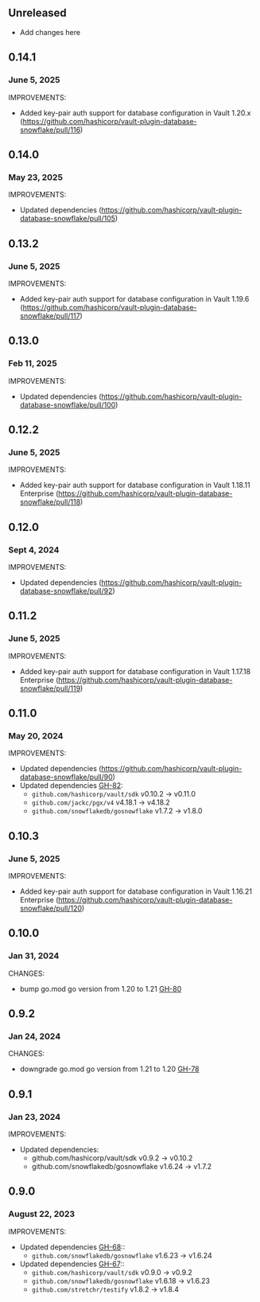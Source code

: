 ## Unreleased

* Add changes here

## 0.14.1
### June 5, 2025

IMPROVEMENTS:

* Added key-pair auth support for database configuration in Vault 1.20.x (https://github.com/hashicorp/vault-plugin-database-snowflake/pull/116)

## 0.14.0
### May 23, 2025

IMPROVEMENTS:

* Updated dependencies (https://github.com/hashicorp/vault-plugin-database-snowflake/pull/105)

## 0.13.2
### June 5, 2025

IMPROVEMENTS:

* Added key-pair auth support for database configuration in Vault 1.19.6 (https://github.com/hashicorp/vault-plugin-database-snowflake/pull/117)

## 0.13.0
### Feb 11, 2025

IMPROVEMENTS:

* Updated dependencies (https://github.com/hashicorp/vault-plugin-database-snowflake/pull/100)

## 0.12.2
### June 5, 2025

IMPROVEMENTS:

* Added key-pair auth support for database configuration in Vault 1.18.11 Enterprise (https://github.com/hashicorp/vault-plugin-database-snowflake/pull/118)

## 0.12.0
### Sept 4, 2024

IMPROVEMENTS:
* Updated dependencies (https://github.com/hashicorp/vault-plugin-database-snowflake/pull/92)

## 0.11.2
### June 5, 2025

IMPROVEMENTS:

* Added key-pair auth support for database configuration in Vault 1.17.18 Enterprise (https://github.com/hashicorp/vault-plugin-database-snowflake/pull/119)

## 0.11.0
### May 20, 2024

IMPROVEMENTS:
* Updated dependencies (https://github.com/hashicorp/vault-plugin-database-snowflake/pull/90)
* Updated dependencies [GH-82](https://github.com/hashicorp/vault-plugin-database-snowflake/pull/82):
  * `github.com/hashicorp/vault/sdk` v0.10.2 -> v0.11.0
  * `github.com/jackc/pgx/v4` v4.18.1 -> v4.18.2
  * `github.com/snowflakedb/gosnowflake` v1.7.2 -> v1.8.0

## 0.10.3
### June 5, 2025

IMPROVEMENTS:

* Added key-pair auth support for database configuration in Vault 1.16.21 Enterprise (https://github.com/hashicorp/vault-plugin-database-snowflake/pull/120)

## 0.10.0
### Jan 31, 2024
CHANGES:
* bump go.mod go version from 1.20 to 1.21 [GH-80](https://github.com/hashicorp/vault-plugin-database-snowflake/pull/80)

## 0.9.2
### Jan 24, 2024
CHANGES:
* downgrade go.mod go version from 1.21 to 1.20 [GH-78](https://github.com/hashicorp/vault-plugin-database-snowflake/pull/78)

## 0.9.1
### Jan 23, 2024
IMPROVEMENTS:
* Updated dependencies:
  * github.com/hashicorp/vault/sdk v0.9.2 -> v0.10.2
  * github.com/snowflakedb/gosnowflake v1.6.24 -> v1.7.2

## 0.9.0
### August 22, 2023

IMPROVEMENTS:
* Updated dependencies [GH-68](https://github.com/hashicorp/vault-plugin-database-snowflake/pull/68)::
   * `github.com/snowflakedb/gosnowflake` v1.6.23 -> v1.6.24
* Updated dependencies [GH-67](https://github.com/hashicorp/vault-plugin-database-snowflake/pull/67)::
   * `github.com/hashicorp/vault/sdk` v0.9.0 -> v0.9.2
   * `github.com/snowflakedb/gosnowflake` v1.6.18 -> v1.6.23
   * `github.com/stretchr/testify` v1.8.2 -> v1.8.4
